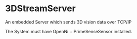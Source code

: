 3DStreamServer
==============

An embedded Server which sends 3D vision data over TCP/IP

The System must have OpenNi + PrimeSenseSensor installed.